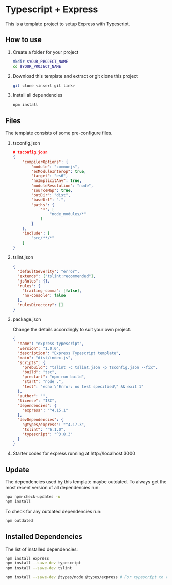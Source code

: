 # Typescript + Express

This is a template project to setup Express with Typescript. 

## How to use

1. Create a folder for your project

   ```bash
   mkdir $YOUR_PROJECT_NAME
   cd $YOUR_PROJECT_NAME
   ```

2. Download this template and extract or git clone this project

   ```bash
   git clone <insert git link>
   ```

3. Install all dependencies

   ```bash
   npm install
   ```



## Files

The template consists of some pre-configure files.

1. tsconfig.json

   ```json
   # tsconfig.josn
   {
       "compilerOptions": {
           "module": "commonjs",
           "esModuleInterop": true,
           "target": "es6",
           "noImplicitAny": true,
           "moduleResolution": "node",
           "sourceMap": true,
           "outDir": "dist",
           "baseUrl": ".",
           "paths": {
               "*": [
                   "node_modules/*"
               ]
           }
       },
       "include": [
           "src/**/*"
       ]
   }
   ```

   

2. tslint.json

   ```JSON
   {
     "defaultSeverity": "error",
     "extends": ["tslint:recommended"],
     "jsRules": {},
     "rules": {
       "trailing-comma": [false],
       "no-console": false
     },
     "rulesDirectory": []
   }
   
   ```

3. package.json

   Change the details accordingly to suit your own project.

   ```JSON
   {
     "name": "express-typescript", 
     "version": "1.0.0",
     "description": "Express Typescript template",
     "main": "dist/index.js",
     "scripts": {
       "prebuild": "tslint -c tslint.json -p tsconfig.json --fix",
       "build": "tsc",
       "prestart": "npm run build",
       "start": "node .",
       "test": "echo \"Error: no test specified\" && exit 1"
     },
     "author": "",
     "license": "ISC",
     "dependencies": {
       "express": "^4.15.1"
     },
     "devDependencies": {
       "@types/express": "^4.17.3",
       "tslint": "^6.1.0",
       "typescript": "^3.8.3"
     }
   }
   
   ```

4. Starter codes for express running at http://localhost:3000

## Update

The dependencies used by this template maybe outdated. To always get the most recent version of all dependencies run:

```bash
npx npm-check-updates -u
npm install
```

To check for any outdated dependencies run:

```bash
npm outdated
```



## Installed Dependencies

The list of installed dependencies:

```bash
npm install express
npm install --save-dev typescript
npm install --save-dev tslint

npm install --save-dev @types/node @types/express # For typescript to recognise express
```